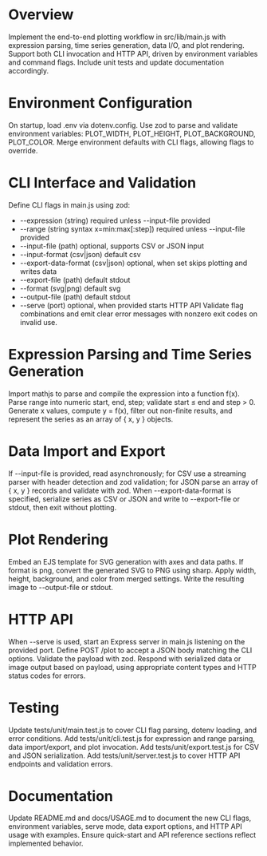 # Overview
Implement the end-to-end plotting workflow in src/lib/main.js with expression parsing, time series generation, data I/O, and plot rendering. Support both CLI invocation and HTTP API, driven by environment variables and command flags. Include unit tests and update documentation accordingly.

# Environment Configuration
On startup, load .env via dotenv.config. Use zod to parse and validate environment variables: PLOT_WIDTH, PLOT_HEIGHT, PLOT_BACKGROUND, PLOT_COLOR. Merge environment defaults with CLI flags, allowing flags to override.

# CLI Interface and Validation
Define CLI flags in main.js using zod:
- --expression (string) required unless --input-file provided
- --range (string syntax x=min:max[:step]) required unless --input-file provided
- --input-file (path) optional, supports CSV or JSON input
- --input-format (csv|json) default csv
- --export-data-format (csv|json) optional, when set skips plotting and writes data
- --export-file (path) default stdout
- --format (svg|png) default svg
- --output-file (path) default stdout
- --serve (port) optional, when provided starts HTTP API
Validate flag combinations and emit clear error messages with nonzero exit codes on invalid use.

# Expression Parsing and Time Series Generation
Import mathjs to parse and compile the expression into a function f(x). Parse range into numeric start, end, step; validate start ≤ end and step > 0. Generate x values, compute y = f(x), filter out non-finite results, and represent the series as an array of { x, y } objects.

# Data Import and Export
If --input-file is provided, read asynchronously; for CSV use a streaming parser with header detection and zod validation; for JSON parse an array of { x, y } records and validate with zod. When --export-data-format is specified, serialize series as CSV or JSON and write to --export-file or stdout, then exit without plotting.

# Plot Rendering
Embed an EJS template for SVG generation with axes and data paths. If format is png, convert the generated SVG to PNG using sharp. Apply width, height, background, and color from merged settings. Write the resulting image to --output-file or stdout.

# HTTP API
When --serve is used, start an Express server in main.js listening on the provided port. Define POST /plot to accept a JSON body matching the CLI options. Validate the payload with zod. Respond with serialized data or image output based on payload, using appropriate content types and HTTP status codes for errors.

# Testing
Update tests/unit/main.test.js to cover CLI flag parsing, dotenv loading, and error conditions. Add tests/unit/cli.test.js for expression and range parsing, data import/export, and plot invocation. Add tests/unit/export.test.js for CSV and JSON serialization. Add tests/unit/server.test.js to cover HTTP API endpoints and validation errors.

# Documentation
Update README.md and docs/USAGE.md to document the new CLI flags, environment variables, serve mode, data export options, and HTTP API usage with examples. Ensure quick-start and API reference sections reflect implemented behavior.